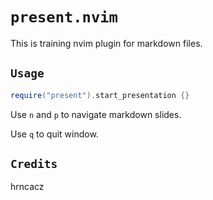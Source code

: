 # `present.nvim`

This is training nvim plugin for markdown files.

## `Usage`

```lua
require("present").start_presentation {}

```

Use `n` and `p` to navigate markdown slides.

Use `q` to quit window.

## `Credits`

hrncacz
